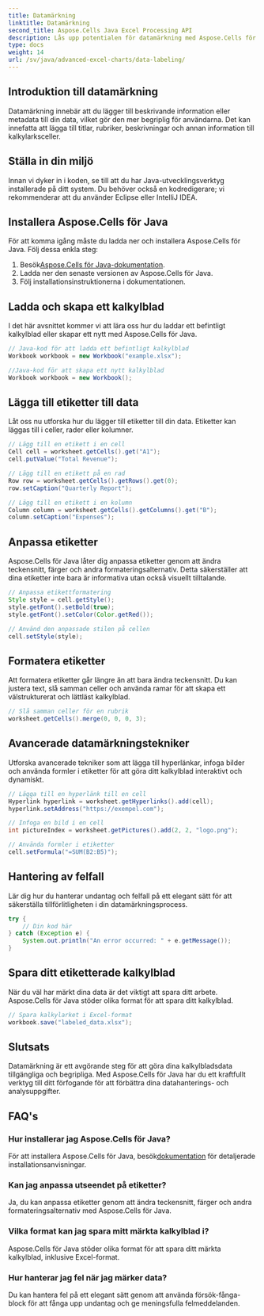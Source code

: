 ```yaml
---
title: Datamärkning
linktitle: Datamärkning
second_title: Aspose.Cells Java Excel Processing API
description: Lås upp potentialen för datamärkning med Aspose.Cells för Java. Lär dig steg för steg-tekniker.
type: docs
weight: 14
url: /sv/java/advanced-excel-charts/data-labeling/
---
```


## Introduktion till datamärkning

Datamärkning innebär att du lägger till beskrivande information eller metadata till din data, vilket gör den mer begriplig för användarna. Det kan innefatta att lägga till titlar, rubriker, beskrivningar och annan information till kalkylarksceller.

## Ställa in din miljö

Innan vi dyker in i koden, se till att du har Java-utvecklingsverktyg installerade på ditt system. Du behöver också en kodredigerare; vi rekommenderar att du använder Eclipse eller IntelliJ IDEA.

## Installera Aspose.Cells för Java

För att komma igång måste du ladda ner och installera Aspose.Cells för Java. Följ dessa enkla steg:

1.  Besök[Aspose.Cells för Java-dokumentation](https://reference.aspose.com/cells/java/).
2. Ladda ner den senaste versionen av Aspose.Cells för Java.
3. Följ installationsinstruktionerna i dokumentationen.

## Ladda och skapa ett kalkylblad

I det här avsnittet kommer vi att lära oss hur du laddar ett befintligt kalkylblad eller skapar ett nytt med Aspose.Cells för Java.

```java
// Java-kod för att ladda ett befintligt kalkylblad
Workbook workbook = new Workbook("example.xlsx");

//Java-kod för att skapa ett nytt kalkylblad
Workbook workbook = new Workbook();
```

## Lägga till etiketter till data

Låt oss nu utforska hur du lägger till etiketter till din data. Etiketter kan läggas till i celler, rader eller kolumner.

```java
// Lägg till en etikett i en cell
Cell cell = worksheet.getCells().get("A1");
cell.putValue("Total Revenue");

// Lägg till en etikett på en rad
Row row = worksheet.getCells().getRows().get(0);
row.setCaption("Quarterly Report");

// Lägg till en etikett i en kolumn
Column column = worksheet.getCells().getColumns().get("B");
column.setCaption("Expenses");
```

## Anpassa etiketter

Aspose.Cells för Java låter dig anpassa etiketter genom att ändra teckensnitt, färger och andra formateringsalternativ. Detta säkerställer att dina etiketter inte bara är informativa utan också visuellt tilltalande.

```java
// Anpassa etikettformatering
Style style = cell.getStyle();
style.getFont().setBold(true);
style.getFont().setColor(Color.getRed());

// Använd den anpassade stilen på cellen
cell.setStyle(style);
```

## Formatera etiketter

Att formatera etiketter går längre än att bara ändra teckensnitt. Du kan justera text, slå samman celler och använda ramar för att skapa ett välstrukturerat och lättläst kalkylblad.

```java
// Slå samman celler för en rubrik
worksheet.getCells().merge(0, 0, 0, 3);
```

## Avancerade datamärkningstekniker

Utforska avancerade tekniker som att lägga till hyperlänkar, infoga bilder och använda formler i etiketter för att göra ditt kalkylblad interaktivt och dynamiskt.

```java
// Lägga till en hyperlänk till en cell
Hyperlink hyperlink = worksheet.getHyperlinks().add(cell);
hyperlink.setAddress("https://exempel.com");

// Infoga en bild i en cell
int pictureIndex = worksheet.getPictures().add(2, 2, "logo.png");

// Använda formler i etiketter
cell.setFormula("=SUM(B2:B5)");
```

## Hantering av felfall

Lär dig hur du hanterar undantag och felfall på ett elegant sätt för att säkerställa tillförlitligheten i din datamärkningsprocess.

```java
try {
    // Din kod här
} catch (Exception e) {
    System.out.println("An error occurred: " + e.getMessage());
}
```

## Spara ditt etiketterade kalkylblad

När du väl har märkt dina data är det viktigt att spara ditt arbete. Aspose.Cells för Java stöder olika format för att spara ditt kalkylblad.

```java
// Spara kalkylarket i Excel-format
workbook.save("labeled_data.xlsx");
```

## Slutsats

Datamärkning är ett avgörande steg för att göra dina kalkylbladsdata tillgängliga och begripliga. Med Aspose.Cells för Java har du ett kraftfullt verktyg till ditt förfogande för att förbättra dina datahanterings- och analysuppgifter.

## FAQ's

### Hur installerar jag Aspose.Cells för Java?

 För att installera Aspose.Cells för Java, besök[dokumentation](https://reference.aspose.com/cells/java/) för detaljerade installationsanvisningar.

### Kan jag anpassa utseendet på etiketter?

Ja, du kan anpassa etiketter genom att ändra teckensnitt, färger och andra formateringsalternativ med Aspose.Cells för Java.

### Vilka format kan jag spara mitt märkta kalkylblad i?

Aspose.Cells för Java stöder olika format för att spara ditt märkta kalkylblad, inklusive Excel-format.

### Hur hanterar jag fel när jag märker data?

Du kan hantera fel på ett elegant sätt genom att använda försök-fånga-block för att fånga upp undantag och ge meningsfulla felmeddelanden.